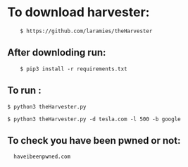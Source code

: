  # To download harvester:
        $ https://github.com/laramies/theHarvester
 ## After downloding run:
        $ pip3 install -r requirements.txt
## To run :
    $ python3 theHarvester.py
    
    $ python3 theHarvester.py -d tesla.com -l 500 -b google
    
 ## To check you have been pwned or not:
      haveibeenpwned.com
